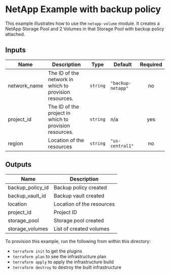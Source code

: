 # NetApp Example with backup policy

This example illustrates how to use the `netapp-volume` module. It creates a NetApp Storage Pool and 2 Volumes in that Storage Pool with backup policy attached.

<!-- BEGINNING OF PRE-COMMIT-TERRAFORM DOCS HOOK -->
## Inputs

| Name | Description | Type | Default | Required |
|------|-------------|------|---------|:--------:|
| network\_name | The ID of the network in which to provision resources. | `string` | `"backup-netapp"` | no |
| project\_id | The ID of the project in which to provision resources. | `string` | n/a | yes |
| region | Location of the resources | `string` | `"us-central1"` | no |

## Outputs

| Name | Description |
|------|-------------|
| backup\_policy\_id | Backup policy created |
| backup\_vault\_id | Backup vault created |
| location | Location of the resources |
| project\_id | Project ID |
| storage\_pool | Storage pool created |
| storage\_volumes | List of created volumes |

<!-- END OF PRE-COMMIT-TERRAFORM DOCS HOOK -->

To provision this example, run the following from within this directory:
- `terraform init` to get the plugins
- `terraform plan` to see the infrastructure plan
- `terraform apply` to apply the infrastructure build
- `terraform destroy` to destroy the built infrastructure
